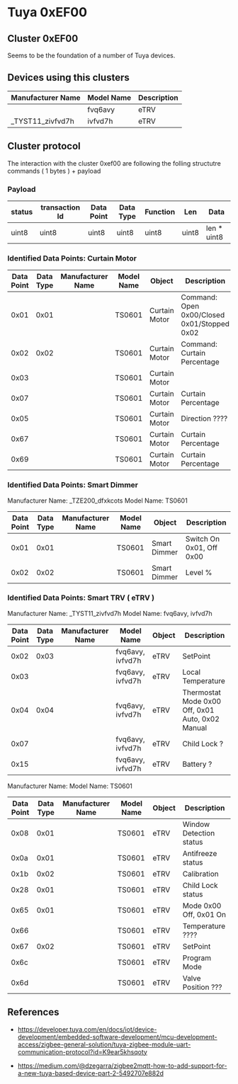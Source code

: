 # Tuya 0xEF00


## Cluster 0xEF00

Seems to be the foundation of a number of Tuya devices.


## Devices using this clusters


| Manufacturer Name | Model Name | Description |
| ----------------- | ---------- | ----------- |
|                   | fvq6avy    | eTRV        |
| _TYST11_zivfvd7h  | ivfvd7h    | eTRV        |



## Cluster protocol

The interaction with the cluster 0xef00 are following the folling structutre commands ( 1 bytes ) + payload

### Payload 

| status | transaction Id | Data Point | Data Type | Function | Len   | Data |
| ------ | -------------- | ---------- | --------- | -------- | ----- | ---- |
| uint8  | uint8          | uint8      | uint8     | uint8    | uint8 | len * uint8 |


### Identified Data Points: Curtain Motor

| Data Point | Data Type | Manufacturer Name | Model Name | Object | Description |
| ---------- | --------- | ----------------- | ---------- | ------ | ----------- |
| 0x01       |  0x01     |                   | TS0601     | Curtain Motor | Command: Open 0x00/Closed 0x01/Stopped 0x02|
| 0x02       |  0x02     |                   | TS0601     | Curtain Motor | Command: Curtain Percentage |
| 0x03       |           |                   | TS0601     | Curtain Motor |  |
| 0x07       |           |                   | TS0601     | Curtain Motor | Curtain Percentage |
| 0x05       |           |                   | TS0601     | Curtain Motor | Direction ???? |
| 0x67       |           |                   | TS0601     | Curtain Motor | Curtain Percentage |
| 0x69       |           |                   | TS0601     | Curtain Motor | Curtain Percentage |

### Identified Data Points: Smart Dimmer

Manufacturer Name: \_TZE200_dfxkcots
Model Name: TS0601

| Data Point | Data Type | Manufacturer Name | Model Name | Object | Description |
| ---------- | --------- | ----------------- | ---------- | ------ | ----------- |
| 0x01       |  0x01     |                   | TS0601     | Smart Dimmer | Switch On 0x01, Off 0x00 |
| 0x02       |  0x02     |                   | TS0601     | Smart Dimmer | Level % |



### Identified Data Points: Smart TRV ( eTRV )

Manufacturer Name: \_TYST11_zivfvd7h
Model Name: fvq6avy, ivfvd7h

| Data Point | Data Type | Manufacturer Name | Model Name | Object | Description |
| ---------- | --------- | ----------------- | ---------- | ------ | ----------- |
| 0x02       |  0x03     |                   | fvq6avy, ivfvd7h | eTRV | SetPoint |
| 0x03       |           |                   | fvq6avy, ivfvd7h | eTRV | Local Temperature |
| 0x04       |  0x04     |                   | fvq6avy, ivfvd7h | eTRV | Thermostat Mode 0x00 Off, 0x01 Auto, 0x02 Manual|
| 0x07       |           |                   | fvq6avy, ivfvd7h | eTRV | Child Lock ? |
| 0x15       |           |                   | fvq6avy, ivfvd7h | eTRV | Battery ? |


Manufacturer Name: 
Model Name: TS0601

| Data Point | Data Type | Manufacturer Name | Model Name | Object | Description |
| ---------- | --------- | ----------------- | ---------- | ------ | ----------- |
| 0x08       |  0x01     |                   | TS0601     | eTRV   | Window Detection status |
| 0x0a       |  0x01     |                   | TS0601     | eTRV   | Antifreeze status |
| 0x1b       |  0x02     |                   | TS0601     | eTRV   | Calibration |
| 0x28       |  0x01     |                   | TS0601     | eTRV   | Child Lock status |
| 0x65       |  0x01     |                   | TS0601     | eTRV   | Mode 0x00 Off, 0x01 On |
| 0x66       |           |                   | TS0601     | eTRV   | Temperature ???? |
| 0x67       |  0x02     |                   | TS0601     | eTRV   | SetPoint |
| 0x6c       |           |                   | TS0601     | eTRV   | Program Mode |
| 0x6d       |           |                   | TS0601     | eTRV   | Valve Position ??? |








## References

* https://developer.tuya.com/en/docs/iot/device-development/embedded-software-development/mcu-development-access/zigbee-general-solution/tuya-zigbee-module-uart-communication-protocol?id=K9ear5khsqoty

* https://medium.com/@dzegarra/zigbee2mqtt-how-to-add-support-for-a-new-tuya-based-device-part-2-5492707e882d
